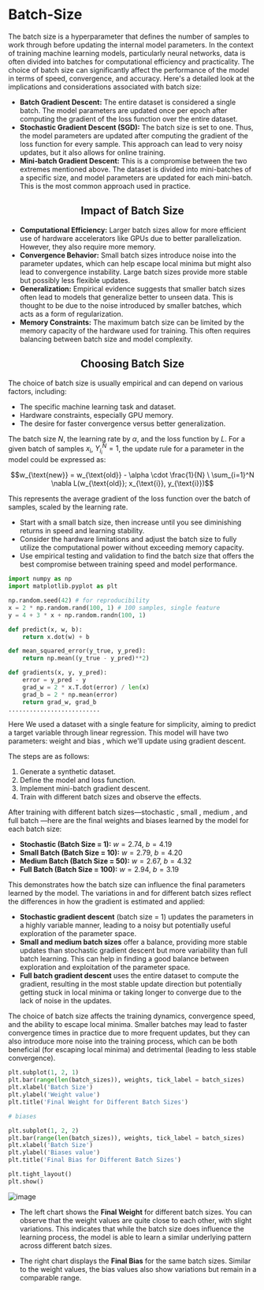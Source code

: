 # Batch-Size

The batch size is a hyperparameter that defines the number of samples to work through before
updating the internal model parameters. In the context of training machine learning models,
particularly neural networks, data is often divided into batches for computational efficiency and
practicality. The choice of batch size can significantly affect the performance of the model in terms of
speed, convergence, and accuracy. Here's a detailed look at the implications and considerations
associated with batch size:

- **Batch Gradient Descent:** The entire dataset is considered a single batch. The model parameters
are updated once per epoch after computing the gradient of the loss function over the entire
dataset.
- **Stochastic Gradient Descent (SGD):** The batch size is set to one. Thus, the model parameters are
updated after computing the gradient of the loss function for every sample. This approach can
lead to very noisy updates, but it also allows for online training.
- **Mini-batch Gradient Descent:** This is a compromise between the two extremes mentioned
above. The dataset is divided into mini-batches of a specific size, and model parameters are
updated for each mini-batch. This is the most common approach used in practice.

<h2 align="center">Impact of Batch Size</h2>

- **Computational Efficiency:** Larger batch sizes allow for more efficient use of hardware
accelerators like GPUs due to better parallelization. However, they also require more memory.
- **Convergence Behavior:** Small batch sizes introduce noise into the parameter updates, which can
help escape local minima but might also lead to convergence instability. Large batch sizes
provide more stable but possibly less flexible updates.
- **Generalization:** Empirical evidence suggests that smaller batch sizes often lead to models that
generalize better to unseen data. This is thought to be due to the noise introduced by smaller
batches, which acts as a form of regularization.
- **Memory Constraints:** The maximum batch size can be limited by the memory capacity of the
hardware used for training. This often requires balancing between batch size and model
complexity.

<h2 align="center">Choosing Batch Size</h2>

The choice of batch size is usually empirical and can depend on various factors, including:

- The specific machine learning task and dataset.
- Hardware constraints, especially GPU memory.
- The desire for faster convergence versus better generalization.

The batch size $N$, the learning rate by $\alpha$, and the loss function by $L$. For a given batch of samples
$x_{\text{i}}$, $Y_{i_i}^N = 1$, the update rule for a parameter in the model could be expressed as:<br/>

$$w_{\text{new}} = w_{\text{old}} - \alpha \cdot \frac{1}{N} \ \sum_{i=1}^N \nabla L(w_{\text{old}}; x_{\text{i}}, y_{\text{i}})$$

This represents the average gradient of the loss function over the batch of samples, scaled by the
learning rate.
- Start with a small batch size, then increase until you see diminishing returns in speed and
  learning stability.
- Consider the hardware limitations and adjust the batch size to fully utilize the computational
  power without exceeding memory capacity.
- Use empirical testing and validation to find the batch size that offers the best compromise
  between training speed and model performance.

```python
import numpy as np
import matplotlib.pyplot as plt

np.random.seed(42) # for reproducibility
x = 2 * np.random.rand(100, 1) # 100 samples, single feature
y = 4 + 3 * x + np.random.randn(100, 1)

def predict(x, w, b):
    return x.dot(w) + b

def mean_squared_error(y_true, y_pred):
    return np.mean((y_true - y_pred)**2)

def gradients(x, y, y_pred):
    error = y_pred - y
    grad_w = 2 * x.T.dot(error) / len(x)
    grad_b = 2 * np.mean(error)
    return grad_w, grad_b
..........................

```

Here We used a dataset with a single feature for simplicity, aiming to predict a target variable through
linear regression. This model will have two parameters: weight and bias , which we'll update using
gradient descent.

The steps are as follows:

  1. Generate a synthetic dataset.
  2. Define the model and loss function.
  3. Implement mini-batch gradient descent.
  4. Train with different batch sizes and observe the effects.

After training with different batch sizes—stochastic , small , medium , and full batch —here
are the final weights and biases learned by the model for each batch size:

- **Stochastic (Batch Size = 1):** $w = 2.74$, $b = 4.19$
- **Small Batch (Batch Size = 10):** $w = 2.79$, $b = 4.20$
- **Medium Batch (Batch Size = 50):** $w = 2.67$, $b = 4.32$
- **Full Batch (Batch Size = 100):** $w = 2.94$, $b = 3.19$

This demonstrates how the batch size can influence the final parameters learned by the model. The
variations in and for different batch sizes reflect the differences in how the gradient is estimated
and applied:

- **Stochastic gradient descent** (batch size = 1) updates the parameters in a highly variable manner,
  leading to a noisy but potentially useful exploration of the parameter space.
- **Small and medium batch sizes** offer a balance, providing more stable updates than stochastic
  gradient descent but more variability than full batch learning. This can help in finding a good
  balance between exploration and exploitation of the parameter space.
- **Full batch gradient descent** uses the entire dataset to compute the gradient, resulting in the
  most stable update direction but potentially getting stuck in local minima or taking longer to
  converge due to the lack of noise in the updates.
  
The choice of batch size affects the training dynamics, convergence speed, and the ability to escape
local minima. Smaller batches may lead to faster convergence times in practice due to more frequent
updates, but they can also introduce more noise into the training process, which can be both
beneficial (for escaping local minima) and detrimental (leading to less stable convergence).

```python
plt.subplot(1, 2, 1)
plt.bar(range(len(batch_sizes)), weights, tick_label = batch_sizes)
plt.xlabel('Batch Size')
plt.ylabel('Weight value')
plt.title('Final Weight for Different Batch Sizes')

# biases 

plt.subplot(1, 2, 2)
plt.bar(range(len(batch_sizes)), weights, tick_label = batch_sizes)
plt.xlabel('Batch Size')
plt.ylabel('Biases value')
plt.title('Final Bias for Different Batch Sizes')

plt.tight_layout()
plt.show()

```
![image](https://github.com/Rifat-Ahammed/Batch-Size/assets/96107279/5354358f-563f-4acb-9743-d1d9d2184120)

- The left chart shows the **Final Weight** for different batch sizes. You can observe that the weight
 values are quite close to each other, with slight variations. This indicates that while the batch size
 does influence the learning process, the model is able to learn a similar underlying pattern across
 different batch sizes.

- The right chart displays the **Final Bias** for the same batch sizes. Similar to the weight values, the
 bias values also show variations but remain in a comparable range.
